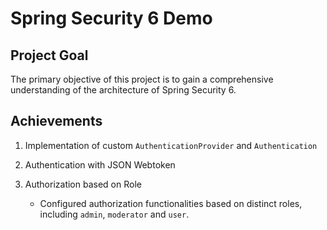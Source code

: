 # Spring Security 6 Demo

## Project Goal
The primary objective of this project is to gain a comprehensive understanding of the architecture of Spring Security 6.

## Achievements

1. Implementation of custom `AuthenticationProvider` and `Authentication`

2. Authentication with JSON Webtoken

3. Authorization based on Role
    - Configured authorization functionalities based on distinct roles, including `admin`, `moderator` and `user`.

